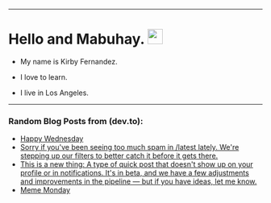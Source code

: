 
<img src="https://komarev.com/ghpvc/?username=kirbygit&style=flat-square&color=blue" alt=""/>

---
<h1>
  Hello and Mabuhay.
  <img src="https://media.giphy.com/media/hvRJCLFzcasrR4ia7z/giphy.gif" width="30px"/>
</h1>

- My name is Kirby Fernandez.

- I love to learn.

- I live in Los Angeles.

---

### Random Blog Posts from (dev.to):
<!-- BLOG-POST-LIST:START -->
- [Happy Wednesday](https://dev.to/ben/happy-wednesday-2a8l)
- [Sorry if you&#39;ve been seeing too much spam in /latest lately. We&#39;re stepping up our filters to better catch it before it gets there.](https://dev.to/ben/sorry-if-youve-been-seeing-too-much-spam-in-latest-lately-were-stepping-up-our-filters-to-better-catch-it-2aap)
- [This is a new thing: A type of quick post that doesn&#39;t show up on your profile or in notifications. It&#39;s in beta, and we have a few adjustments and improvements in the pipeline — but if you have ideas, let me know.](https://dev.to/ben/this-is-a-new-thing-a-type-of-quick-post-that-doesnt-show-up-on-your-profile-or-in-notifications-its-in-beta-and-we-have-a-few-adjustments-and-improvements-in-the-pipeline-but-if-you-have-ideas-let-me-know-3e6a)
- [Meme Monday](https://dev.to/ben/meme-monday-5729)
<!-- BLOG-POST-LIST:END -->
